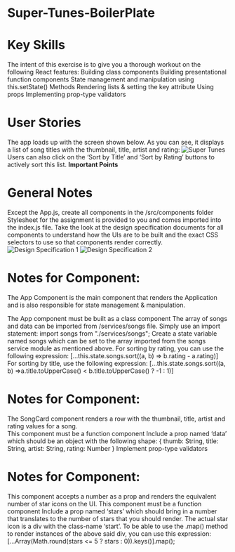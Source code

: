 # Super-Tunes-BoilerPlate

# Key Skills
The intent of this exercise is to give you a thorough workout on the following React features:
Building class components
Building presentational function components
State management and manipulation using this.setState()
Methods
Rendering lists & setting the key attribute
Using props
Implementing prop-type validators
 
# User Stories
The app loads up with the screen shown below. As you can see, it displays a list of song titles with the thumbnail, title, artist and rating:
![Super Tunes](https://github.com/Dharini-MernStack/Super-Tunes-BoilerPlate/assets/76996610/1d79875e-9375-49e3-8faf-1c651213193b)
Users can also click on the ‘Sort by Title’ and ‘Sort by Rating’ buttons to actively sort this list.
**Important Points**

# General Notes
Except the App.js, create all components in the /src/components folder
Stylesheet for the assignment is provided to you and comes imported into the index.js file. 
Take the look at the design specification documents for all components to understand how the UIs are to be built and the exact CSS selectors to use so that components render correctly. 
![Design Specification 1](https://github.com/Dharini-MernStack/Super-Tunes-BoilerPlate/assets/76996610/054d9f46-645c-45ba-8395-9713ed8b6623)
![Design Specification 2](https://github.com/Dharini-MernStack/Super-Tunes-BoilerPlate/assets/76996610/84cb5839-a8d7-4b15-8dee-bcf748233741")



# Notes for Component: <App />
The App Component is the main component that renders the Application and is also responsible for state management & manipulation.
 
The App component must be built as a class component
The array of songs and data can be imported from /services/songs file. Simply use an import statement: import songs from "./services/songs";
Create a state variable named songs which can be set to the array imported from the songs service module as mentioned above.
For sorting by rating, you can use the following expression:
 [...this.state.songs.sort((a, b) => b.rating - a.rating)]
For sorting by title, use the following expression:
 [...this.state.songs.sort((a, b) =>a.title.toUpperCase() < b.title.toUpperCase() ? -1 : 1)]
 
# Notes for Component: <SongCard />

The SongCard component renders a row with the thumbnail, title, artist and rating values for a song.  
This component must be a function component
Include a prop named ‘data’ which should be an object with the following shape:
{
   thumb: String,
   title: String,
   artist: String,
   rating: Number
}
Implement prop-type validators

# Notes for Component: <Rating />

This component accepts a number as a prop and renders the equivalent number of star icons on the UI.
This component must be a function component
Include a prop named ‘stars’ which should bring in a number that translates to the number of stars that you should render.
The actual star icon is a div with the class-name ‘start’.
To be able to use the .map() method to render instances of the above said div, you can use this expression:
 [...Array(Math.round(stars <= 5 ? stars : 0)).keys()].map();
 
